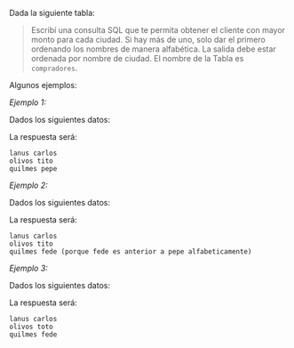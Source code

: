 Dada la siguiente tabla:

<div class='mu-erd'
  data-entities='{
    "clientes": {
      "cliente": {
        "type": "Text"
      },
      "ciudad": {
        "type": "Text"
      },
      "monto": {
        "type": "Integer"
      }
    }
  }'>
</div>

> Escribí una consulta SQL que te permita obtener el cliente con mayor monto para cada ciudad. Si hay más de uno, solo dar el primero ordenando los nombres de manera alfabética. La salida debe estar ordenada por nombre de ciudad. El nombre de la Tabla es `compradores`.

Algunos ejemplos:

_Ejemplo 1:_

Dados los siguientes datos:

<div
  class='mu-sql-table'
  data-name='clientes'
  data-columns='["cliente", "ciudad", "monto"]'
  data-rows='[
    ["pepe", "olivos", 10], 
    ["pepe", "quilmes", 15],
    ["tito", "olivos", 14],
    ["fede", "quilmes", 6],
    ["carlos", "lanus", 3]
  ]'>
</div>

La respuesta será:

``` 
lanus carlos
olivos tito
quilmes pepe
```

_Ejemplo 2:_

Dados los siguientes datos:

<div
  class='mu-sql-table'
  data-name='clientes'
  data-columns='["cliente", "ciudad", "monto"]'
  data-rows='[
    ["pepe", "olivos", 10], 
    ["pepe", "quilmes", 15],
    ["tito", "olivos", 14],
    ["fede", "quilmes", 15],
    ["carlos", "lanus", 3]
  ]'>
</div>

La respuesta será:

``` 
lanus carlos
olivos tito
quilmes fede (porque fede es anterior a pepe alfabeticamente)
```

_Ejemplo 3:_

Dados los siguientes datos:

<div
  class='mu-sql-table'
  data-name='clientes'
  data-columns='["cliente", "ciudad", "monto"]'
  data-rows='[
    ["toto", "olivos", 8],
    ["pepe", "olivos", 10],
    ["fede", "quilmes", 6],
    ["pepe", "quilmes", 15],
    ["tito", "olivos", 14],
    ["fede", "quilmes", 6],
    ["carlos", "lanus", 3],
    ["fede", "quilmes", 6],
    ["toto", "olivos", 7]
  ]'>
</div>

La respuesta será:

``` 
lanus carlos
olivos toto
quilmes fede
```
